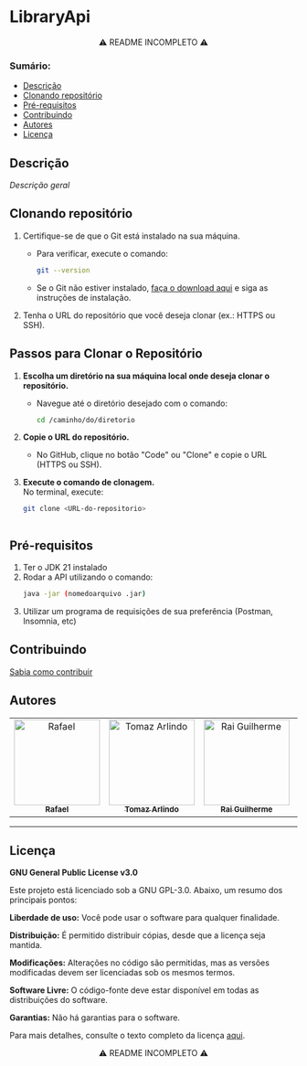 # LibraryApi
  <p align="center"> ⚠ README INCOMPLETO ⚠ <p>

### Sumário:
  * [Descrição](#descrição)
  * [Clonando repositório](#clonando-repositório)
  * [Pré-requisitos](#pré-requisitos)
  * [Contribuindo](#contribuindo)
  * [Autores](#autores)
  * [Licença](#licença)

## Descrição
_Descrição geral_


## Clonando repositório

1. Certifique-se de que o Git está instalado na sua máquina.  
   - Para verificar, execute o comando:
     ```bash
     git --version
     ```
   - Se o Git não estiver instalado, [faça o download aqui](https://git-scm.com/) e siga as instruções de instalação.

2. Tenha o URL do repositório que você deseja clonar (ex.: HTTPS ou SSH).

## Passos para Clonar o Repositório

1. **Escolha um diretório na sua máquina local onde deseja clonar o repositório.**  
   - Navegue até o diretório desejado com o comando:
     ```bash
     cd /caminho/do/diretorio
     ```

2. **Copie o URL do repositório.**  
   - No GitHub, clique no botão "Code" ou "Clone" e copie o URL (HTTPS ou SSH).

3. **Execute o comando de clonagem.**  
   No terminal, execute:
   ```bash
   git clone <URL-do-repositorio>



## Pré-requisitos
1. Ter o JDK 21 instalado
2. Rodar a API utilizando o comando:
   ```bash
   java -jar (nomedoarquivo .jar)
3. Utilizar um programa de requisições de sua preferência (Postman, Insomnia, etc)


## Contribuindo
[Sabia como contribuir](https://github.com/Tomaz-Arlindo/LibraryApi/blob/master/CONTRIBUTING.md)

## Autores
<table align="center">
  <tr>
    <td align="center"><a href="https://github.com/CimentoPE"><img src="https://avatars.githubusercontent.com/u/150206630?v=4" width="150px" alt="Rafael"/><br /><sub><b>Rafael</b></sub></a></td>
    <td align="center"><a href="https://github.com/Tomaz-Arlindo"><img src="https://avatars.githubusercontent.com/u/109036088?v=4" width="150px" alt="Tomaz Arlindo"/><br /><sub><b>Tomaz Arlindo</b></sub></a></td>
    <td align="center"><a href="https://github.com/raiiguilherme"><img src="https://avatars.githubusercontent.com/raiiguilherme?v=4" width="150px" alt="Rai Guilherme"/><br /><sub><b>Rai Guilherme</b></sub></a></td>
    <td align="center"><a href="https://github.com/paulodbv"><img src="https://avatars.githubusercontent.com/u/142844427?v=4" width="150px" alt="Paulo Mateus"/><br /><sub><b>Paulo Mateus</b></sub></a></td>
    <td align="center"><a href="https://github.com/LucasAires01"><img src="https://avatars.githubusercontent.com/u/142992717?v=4" width="150px" alt="Lucas Aires"/><br /><sub><b>Lucas Aires</b></sub></a></td>
  </tr>
</table>

---
## Licença
**GNU General Public License v3.0**

Este projeto está licenciado sob a GNU GPL-3.0. Abaixo, um resumo dos principais pontos:

**Liberdade de uso:** Você pode usar o software para qualquer finalidade.

**Distribuição:** É permitido distribuir cópias, desde que a licença seja mantida.

**Modificações:** Alterações no código são permitidas, mas as versões modificadas devem ser licenciadas sob os mesmos termos.

**Software Livre:** O código-fonte deve estar disponível em todas as distribuições do software.

**Garantias:** Não há garantias para o software.

Para mais detalhes, consulte o texto completo da licença [aqui](https://github.com/Tomaz-Arlindo/LibraryApi/blob/master/LICENSE).


  <p align="center"> ⚠ README INCOMPLETO ⚠ <p>
  
